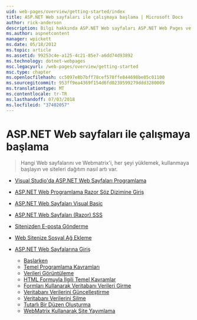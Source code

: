```yaml
---
uid: web-pages/overview/getting-started/index
title: ASP.NET Web sayfaları ile çalışmaya başlama | Microsoft Docs
author: rick-anderson
description: Bilgi hakkında ASP.NET Web sayfaları ASP.NET Web Pages ve yeni Razor sözdizimi sunucu kodunu HTML t ile birleştirmek için hızlı, ulaşılabilir ve hafif bir yol sağlayın...
ms.author: aspnetcontent
manager: wpickett
ms.date: 05/18/2012
ms.topic: article
ms.assetid: 99253c4e-a125-4c21-85e7-a6dd74d93892
ms.technology: dotnet-webpages
msc.legacyurl: /web-pages/overview/getting-started
msc.type: chapter
ms.openlocfilehash: cc5097e8b7bff78cef578ffe844698be05c01100
ms.sourcegitcommit: 953ff9ea4369f154d6fd0239599279ddd3280009
ms.translationtype: MT
ms.contentlocale: tr-TR
ms.lasthandoff: 07/03/2018
ms.locfileid: "37402057"
---
```

<a name="getting-started-with-aspnet-web-pages"></a>ASP.NET Web sayfaları ile çalışmaya başlama
====================
> Hangi Web sayfalarını ve Webmatrix'i, her şeyi yüklemek, kullanmaya başlayın ve siteleri dağıtım nasıl artı var.


- [Visual Studio'da ASP.NET Web Sayfaları Programlama](program-asp-net-web-pages-in-visual-studio.md)
- [ASP.NET Web Programlama Razor Söz Dizimine Giriş](introducing-razor-syntax-c.md)
- [ASP.NET Web Sayfaları Visual Basic](introducing-razor-syntax-vb.md)
- [ASP.NET Web Sayfaları (Razor) SSS](aspnet-web-pages-razor-faq.md)
- [Sitenizden E-posta Gönderme](11-adding-email-to-your-web-site.md)
- [Web Sitenize Sosyal Ağ Ekleme](13-adding-social-networking-to-your-web-site.md)
- [ASP.NET Web Sayfalarına Giriş](introducing-aspnet-web-pages-2/index.md)

    - [Başlarken](introducing-aspnet-web-pages-2/getting-started.md)
    - [Temel Programlama Kavramları](introducing-aspnet-web-pages-2/intro-to-web-pages-programming.md)
    - [Verileri Görüntüleme](introducing-aspnet-web-pages-2/displaying-data.md)
    - [HTML Formuyla İlgili Temel Kavramlar](introducing-aspnet-web-pages-2/form-basics.md)
    - [Formları Kullanarak Veritabanı Verileri Girme](introducing-aspnet-web-pages-2/entering-data.md)
    - [Veritabanı Verilerini Güncelleştirme](introducing-aspnet-web-pages-2/updating-data.md)
    - [Veritabanı Verilerini Silme](introducing-aspnet-web-pages-2/deleting-data.md)
    - [Tutarlı Bir Düzen Oluşturma](introducing-aspnet-web-pages-2/layouts.md)
    - [WebMatrix Kullanarak Site Yayımlama](introducing-aspnet-web-pages-2/publishing.md)
